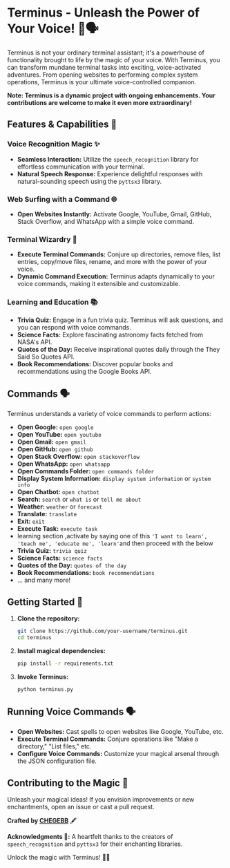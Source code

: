 # Terminus - Unleash the Power of Your Voice! 🚀🗣️

Terminus is not your ordinary terminal assistant; it's a powerhouse of functionality brought to life by the magic of your voice. With Terminus, you can transform mundane terminal tasks into exciting, voice-activated adventures. From opening websites to performing complex system operations, Terminus is your ultimate voice-controlled companion.

**Note: Terminus is a dynamic project with ongoing enhancements. Your contributions are welcome to make it even more extraordinary!**

## Features & Capabilities 🌟

### Voice Recognition Magic ✨

- **Seamless Interaction:** Utilize the `speech_recognition` library for effortless communication with your terminal.
- **Natural Speech Response:** Experience delightful responses with natural-sounding speech using the `pyttsx3` library.

### Web Surfing with a Command 🌐

- **Open Websites Instantly:** Activate Google, YouTube, Gmail, GitHub, Stack Overflow, and WhatsApp with a simple voice command.

### Terminal Wizardry 🔮

- **Execute Terminal Commands:** Conjure up directories, remove files, list entries, copy/move files, rename, and more with the power of your voice.
- **Dynamic Command Execution:** Terminus adapts dynamically to your voice commands, making it extensible and customizable.

### Learning and Education 📚

- **Trivia Quiz:** Engage in a fun trivia quiz. Terminus will ask questions, and you can respond with voice commands.
- **Science Facts:** Explore fascinating astronomy facts fetched from NASA's API.
- **Quotes of the Day:** Receive inspirational quotes daily through the They Said So Quotes API.
- **Book Recommendations:** Discover popular books and recommendations using the Google Books API.

## Commands 🗣️

Terminus understands a variety of voice commands to perform actions:

- **Open Google:** `open google`
- **Open YouTube:** `open youtube`
- **Open Gmail:** `open gmail`
- **Open GitHub:** `open github`
- **Open Stack Overflow:** `open stackoverflow`
- **Open WhatsApp:** `open whatsapp`
- **Open Commands Folder:** `open commands folder`
- **Display System Information:** `display system information` or `system info`
- **Open Chatbot:** `open chatbot`
- **Search:** `search` or `what is` or `tell me about`
- **Weather:** `weather` or `forecast`
- **Translate:** `translate`
- **Exit:** `exit`
- **Execute Task:** `execute task`
- learning section ,activate by saying one  of this `'I want to learn', 'teach me', 'educate me', 'learn'`and then proceed with the below
- **Trivia Quiz:** `trivia quiz`
- **Science Facts:** `science facts`
- **Quotes of the Day:** `quotes of the day`
- **Book Recommendations:** `book recommendations`
- ... and many more!

## Getting Started 🚦

1. **Clone the repository:**
    ```bash
    git clone https://github.com/your-username/terminus.git
    cd terminus
    ```

2. **Install magical dependencies:**
    ```bash
    pip install -r requirements.txt
    ```

3. **Invoke Terminus:**
    ```bash
    python terminus.py
    ```

## Running Voice Commands 🗣️

- **Open Websites:** Cast spells to open websites like Google, YouTube, etc.
- **Execute Terminal Commands:** Conjure operations like "Make a directory," "List files," etc.
- **Configure Voice Commands:** Customize your magical arsenal through the JSON configuration file.

## Contributing to the Magic 🤝

Unleash your magical ideas! If you envision improvements or new enchantments, open an issue or cast a pull request.

**Crafted by [CHEGEBB](https://github.com/CHEGEBB)** 🖋️

**Acknowledgments 🙌:**
A heartfelt thanks to the creators of `speech_recognition` and `pyttsx3` for their enchanting libraries.

Unlock the magic with Terminus! 🌟🔮
